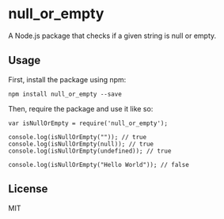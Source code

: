 # null_or_empty

A Node.js package that checks if a given string is null or empty.

## Usage

First, install the package using npm:

    npm install null_or_empty --save

Then, require the package and use it like so:

    var isNullOrEmpty = require('null_or_empty');

    console.log(isNullOrEmpty("")); // true
    console.log(isNullOrEmpty(null)); // true
    console.log(isNullOrEmpty(undefined)); // true

    console.log(isNullOrEmpty("Hello World")); // false

## License

MIT

